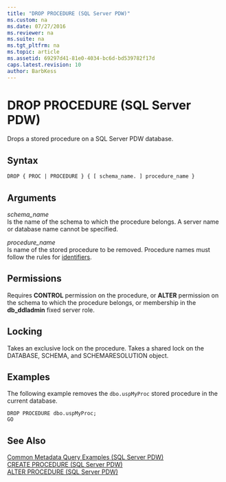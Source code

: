 ```yaml
---
title: "DROP PROCEDURE (SQL Server PDW)"
ms.custom: na
ms.date: 07/27/2016
ms.reviewer: na
ms.suite: na
ms.tgt_pltfrm: na
ms.topic: article
ms.assetid: 69297d41-81e0-4034-bc6d-bd539782f17d
caps.latest.revision: 10
author: BarbKess
---
```

# DROP PROCEDURE (SQL Server PDW)
Drops a stored procedure on a SQL Server PDW database.  
  
## Syntax  
  
```vb  
DROP { PROC | PROCEDURE } { [ schema_name. ] procedure_name }  
```  
  
## Arguments  
*schema_name*  
Is the name of the schema to which the procedure belongs. A server name or database name cannot be specified.  
  
*procedure_name*  
Is name of the stored procedure to be removed. Procedure names must follow the rules for [identifiers](assetId:///171291bb-f57f-4ad1-8cea-0b092d5d150c).  
  
## Permissions  
Requires **CONTROL** permission on the procedure, or **ALTER** permission on the schema to which the procedure belongs, or membership in the **db_ddladmin** fixed server role.  
  
## Locking  
Takes an exclusive lock on the procedure. Takes a shared lock on the DATABASE, SCHEMA, and SCHEMARESOLUTION object.  
  
## Examples  
The following example removes the `dbo.uspMyProc` stored procedure in the current database.  
  
```  
DROP PROCEDURE dbo.uspMyProc;  
GO  
```  
  
## See Also  
[Common Metadata Query Examples &#40;SQL Server PDW&#41;](../sqlpdw/common-metadata-query-examples-sql-server-pdw.md)  
[CREATE PROCEDURE &#40;SQL Server PDW&#41;](../sqlpdw/create-procedure-sql-server-pdw.md)  
[ALTER PROCEDURE &#40;SQL Server PDW&#41;](../sqlpdw/alter-procedure-sql-server-pdw.md)  
  
